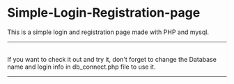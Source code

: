 # Simple-Login-Registration-page

This is a simple login and registration page made with PHP and mysql.
<hr><br>
If you want to check it out and try it, don't forget to change the Database name and login info in db_connect.php file to use it.
<hr>

